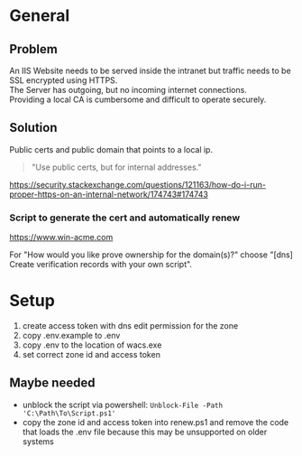 # General

## Problem
An IIS Website needs to be served inside the intranet but traffic needs to be SSL encrypted using HTTPS.  
The Server has outgoing, but no incoming internet connections.  
Providing a local CA is cumbersome and difficult to operate securely.

## Solution
Public certs and public domain that points to a local ip.

> "Use public certs, but for internal addresses."

https://security.stackexchange.com/questions/121163/how-do-i-run-proper-https-on-an-internal-network/174743#174743

### Script to generate the cert and automatically renew
https://www.win-acme.com

For "How would you like prove ownership for the domain(s)?" choose "[dns] Create verification records with your own script".

# Setup
1. create access token with dns edit permission for the zone
2. copy .env.example to .env
3. copy .env to the location of wacs.exe
4. set correct zone id and access token

## Maybe needed
- unblock the script via powershell: `Unblock-File -Path 'C:\Path\To\Script.ps1'`
- copy the zone id and access token into renew.ps1 and remove the code that loads the .env file because this may be unsupported on older systems

